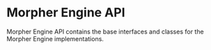 # Morpher Engine API

Morpher Engine API contains the base interfaces and classes for the Morpher Engine implementations.
